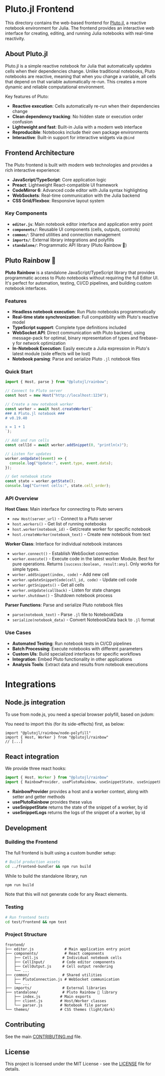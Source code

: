 # Pluto.jl Frontend

This directory contains the web-based frontend for [Pluto.jl](https://github.com/fonsp/Pluto.jl), a reactive notebook environment for Julia. The frontend provides an interactive web interface for creating, editing, and running Julia notebooks with real-time reactivity.

## About Pluto.jl

Pluto.jl is a simple reactive notebook for Julia that automatically updates cells when their dependencies change. Unlike traditional notebooks, Pluto notebooks are reactive, meaning that when you change a variable, all cells that depend on that variable automatically re-run. This creates a more dynamic and reliable computational environment.

Key features of Pluto:

- **Reactive execution**: Cells automatically re-run when their dependencies change
- **Clean dependency tracking**: No hidden state or execution order confusion
- **Lightweight and fast**: Built-in Julia with a modern web interface
- **Reproducible**: Notebooks include their own package environments
- **Interactive**: Built-in support for interactive widgets via `@bind`

## Frontend Architecture

The Pluto frontend is built with modern web technologies and provides a rich interactive experience:

- **JavaScript/TypeScript**: Core application logic
- **Preact**: Lightweight React-compatible UI framework
- **CodeMirror 6**: Advanced code editor with Julia syntax highlighting
- **WebSockets**: Real-time communication with the Julia backend
- **CSS Grid/Flexbox**: Responsive layout system

### Key Components

- **`editor.js`**: Main notebook editor interface and application entry point
- **`components/`**: Reusable UI components (cells, outputs, controls)
- **`common/`**: Shared utilities and connection management
- **`imports/`**: External library integrations and polyfills
- **`standalone/`**: Programmatic API library (Pluto Rainbow 🌈)

## Pluto Rainbow 🌈

**Pluto Rainbow** is a standalone JavaScript/TypeScript library that provides programmatic access to Pluto notebooks without requiring the full Editor UI. It's perfect for automation, testing, CI/CD pipelines, and building custom notebook interfaces.

### Features

- **Headless notebook execution**: Run Pluto notebooks programmatically
- **Real-time state synchronization**: Full compatibility with Pluto's reactive model
- **TypeScript support**: Complete type definitions included
- **WebSocket API**: Direct communication with Pluto backend, using message-pack for optimal, binary representation of types and firebase-y for network optimization
- **In-Notebook Execution**: Easily execute a Julia expression in Pluto's latest module (side effects will be lost)
- **Notebook parsing**: Parse and serialize Pluto `.jl` notebook files

### Quick Start

```javascript
import { Host, parse } from "@plutojl/rainbow";

// Connect to Pluto server
const host = new Host("http://localhost:1234");

// Create a new notebook worker
const worker = await host.createWorker(`
### A Pluto.jl notebook ###
# v0.19.40

x = 1 + 1
`);

// Add and run cells
const cellId = await worker.addSnippet(0, "println(x)");

// Listen for updates
worker.onUpdate((event) => {
  console.log("Update:", event.type, event.data);
});

// Get notebook state
const state = worker.getState();
console.log("Current cells:", state.cell_order);
```

### API Overview

**Host Class**: Main interface for connecting to Pluto servers

- `new Host(server_url)` - Connect to a Pluto server
- `host.workers()` - Get list of running notebooks
- `host.worker(notebook_id)` - Get/create worker for specific notebook
- `host.createWorker(notebook_text)` - Create new notebook from text

**Worker Class**: Interface for individual notebook instances

- `worker.connect()` - Establish WebSocket connection
- `worker.execute()` - Execute code in the latest worker Module. Best for pure operations. Returns `[success:boolean, result:any]`. Only works for simple types.
- `worker.addSnippet(index, code)` - Add new cell
- `worker.updateSnippetCode(cell_id, code)` - Update cell code
- `worker.getSnippets()` - Get all cells
- `worker.onUpdate(callback)` - Listen for state changes
- `worker.shutdown()` - Shutdown notebook process

**Parser Functions**: Parse and serialize Pluto notebook files

- `parse(notebook_text)` - Parse `.jl` file to NotebookData
- `serialize(notebook_data)` - Convert NotebookData back to `.jl` format

### Use Cases

- **Automated Testing**: Run notebook tests in CI/CD pipelines
- **Batch Processing**: Execute notebooks with different parameters
- **Custom UIs**: Build specialized interfaces for specific workflows
- **Integration**: Embed Pluto functionality in other applications
- **Analysis Tools**: Extract data and results from notebook executions

# Integrations

## Node.js integration

To use from node.js, you need a special browser polyfill, based on jsdom:

You need to import this (for its side-effects) first, as below:


```
import "@plutojl/rainbow/node-polyfill"
import { Host, Worker } from "@plutojl/rainbow"
// [...]
```

## React integration

We provide three react hooks: 

```js
import { Host, Worker } from "@plutojl/rainbow"
import { RainbowProvider, usePlutoRainbow, useSnippetState, useSnippetLogs } from "@plutojl/rainbow/react"

```

- **RainbowProvider** provides a host and a worker context, along with setter and getter methods
- **usePlutoRainbow** provides these valus
- **useSnippetState** returns the state of the snippet of a worker, by id
- **useSnippetLogs** returns the logs of the snippet of a worker, by id

## Development

### Building the Frontend

The full frontend is built using a custom bundler setup:

```bash
# Build production assets
cd ../frontend-bundler && npm run build
```

While to build the standalone library, run

```bash
npm run build
```

Note that this will not generate code for any React elements.

### Testing

```bash
# Run frontend tests
cd test/frontend && npm test
```

### Project Structure

```
frontend/
├── editor.js              # Main application entry point
├── components/            # React components
│   ├── Cell.js           # Individual notebook cells
│   ├── CellInput/        # Code editor components
│   ├── CellOutput.js     # Cell output rendering
│   └── ...
├── common/               # Shared utilities
│   ├── PlutoConnection.js # WebSocket communication
│   └── ...
├── imports/              # External libraries
├── standalone/           # Pluto Rainbow 🌈 library
│   ├── index.js         # Main exports
│   ├── client.js        # Host/Worker classes
│   └── parser.js        # Notebook file parser
└── themes/              # CSS themes (light/dark)
```

## Contributing

See the main [CONTRIBUTING.md](../CONTRIBUTING.md) file.

## License

This project is licensed under the MIT License - see the [LICENSE](../LICENSE) file for details.
